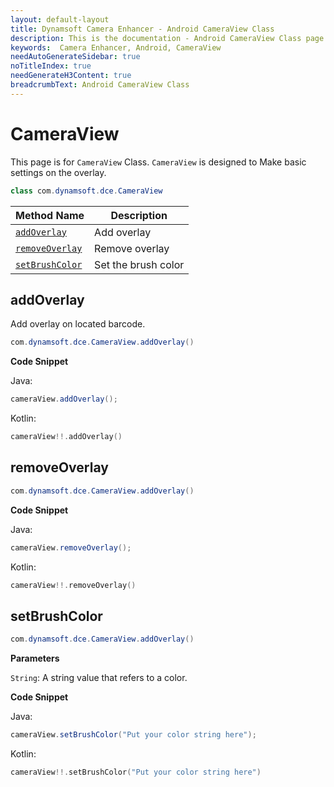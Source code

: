 ```yaml
---
layout: default-layout
title: Dynamsoft Camera Enhancer - Android CameraView Class
description: This is the documentation - Android CameraView Class page of Dynamsoft Camera Enhancer.
keywords:  Camera Enhancer, Android, CameraView
needAutoGenerateSidebar: true
noTitleIndex: true
needGenerateH3Content: true
breadcrumbText: Android CameraView Class
---
```


# CameraView

This page is for `CameraView` Class. `CameraView` is designed to Make basic settings on the overlay.

```Java
class com.dynamsoft.dce.CameraView
```

| Method Name | Description |
|------|------|
| [`addOverlay`](#addoverlay) | Add overlay |
| [`removeOverlay`](#removeoverlay) | Remove overlay |
| [`setBrushColor`](#setbrushcolor) | Set the brush color |

## addOverlay

Add overlay on located barcode.

```java
com.dynamsoft.dce.CameraView.addOverlay()
```

**Code Snippet**

Java:

```java
cameraView.addOverlay();
```

Kotlin:

```kotlin
cameraView!!.addOverlay()
```

## removeOverlay

```java
com.dynamsoft.dce.CameraView.addOverlay()
```

**Code Snippet**

Java:

```java
cameraView.removeOverlay();
```

Kotlin:

```kotlin
cameraView!!.removeOverlay()
```

## setBrushColor

```java
com.dynamsoft.dce.CameraView.addOverlay()
```

**Parameters**

`String`: A string value that refers to a color.

**Code Snippet**

Java:

```java
cameraView.setBrushColor("Put your color string here");
```

Kotlin:

```kotlin
cameraView!!.setBrushColor("Put your color string here")
```
